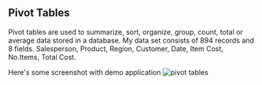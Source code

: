 Pivot Tables
-----------
Pivot tables are used to summarize, sort, organize, group, count, total or average data stored in a database.
My data set consists of 894 records and 8 fields. Salesperson, Product, Region, Customer, Date, Item Cost, No.Items, Total Cost.


Here's some screenshot with demo application 
![pivot tables](https://user-images.githubusercontent.com/33751371/34668675-a80a5040-f498-11e7-860d-4eb9cd0364d8.PNG)



